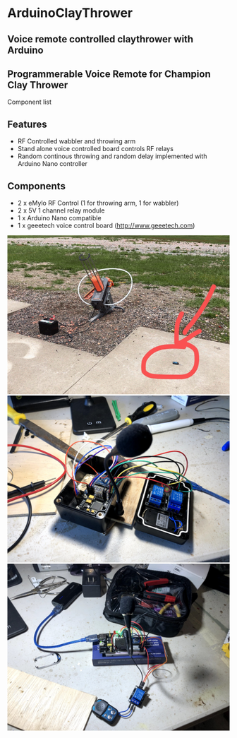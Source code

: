 # ArduinoClayThrower
## Voice remote controlled claythrower with Arduino

## Programmerable Voice Remote for Champion Clay Thrower
Component list

## Features
 - RF Controlled wabbler and throwing arm
 - Stand alone voice controlled board controls RF relays
 - Random continous throwing and random delay implemented with Arduino Nano controller

## Components
 - 2 x eMylo RF Control (1 for throwing arm, 1 for wabbler)
 - 2 x 5V 1 channel relay module
 - 1 x Arduino Nano compatible
 - 1 x geeetech voice control board (http://www.geeetech.com)


![demo](https://github.com/yanqiangyu/ArduinoClayThrower/blob/main/animation.gif?raw=true)
![demo](https://github.com/yanqiangyu/ArduinoClayThrower/blob/main/packaging.jpg?raw=true)
![demo](https://github.com/yanqiangyu/ArduinoClayThrower/blob/main/breadboard.jpg?raw=true)
